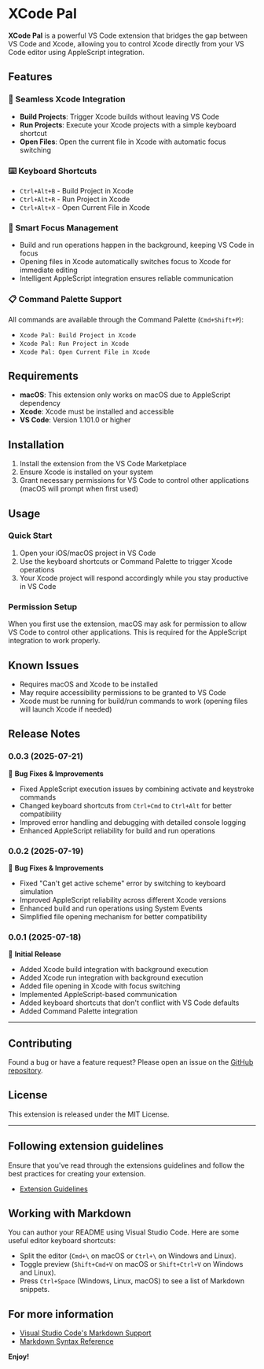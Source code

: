 # XCode Pal

**XCode Pal** is a powerful VS Code extension that bridges the gap between VS Code and Xcode, allowing you to control Xcode directly from your VS Code editor using AppleScript integration.

## Features

### 🚀 Seamless Xcode Integration
- **Build Projects**: Trigger Xcode builds without leaving VS Code
- **Run Projects**: Execute your Xcode projects with a simple keyboard shortcut
- **Open Files**: Open the current file in Xcode with automatic focus switching

### ⌨️ Keyboard Shortcuts
- `Ctrl+Alt+B` - Build Project in Xcode
- `Ctrl+Alt+R` - Run Project in Xcode
- `Ctrl+Alt+X` - Open Current File in Xcode

### 🎯 Smart Focus Management
- Build and run operations happen in the background, keeping VS Code in focus
- Opening files in Xcode automatically switches focus to Xcode for immediate editing
- Intelligent AppleScript integration ensures reliable communication

### 📋 Command Palette Support
All commands are available through the Command Palette (`Cmd+Shift+P`):
- `Xcode Pal: Build Project in Xcode`
- `Xcode Pal: Run Project in Xcode`
- `Xcode Pal: Open Current File in Xcode`

## Requirements

- **macOS**: This extension only works on macOS due to AppleScript dependency
- **Xcode**: Xcode must be installed and accessible
- **VS Code**: Version 1.101.0 or higher

## Installation

1. Install the extension from the VS Code Marketplace
2. Ensure Xcode is installed on your system
3. Grant necessary permissions for VS Code to control other applications (macOS will prompt when first used)

## Usage

### Quick Start
1. Open your iOS/macOS project in VS Code
2. Use the keyboard shortcuts or Command Palette to trigger Xcode operations
3. Your Xcode project will respond accordingly while you stay productive in VS Code

### Permission Setup
When you first use the extension, macOS may ask for permission to allow VS Code to control other applications. This is required for the AppleScript integration to work properly.

## Known Issues

- Requires macOS and Xcode to be installed
- May require accessibility permissions to be granted to VS Code
- Xcode must be running for build/run commands to work (opening files will launch Xcode if needed)

## Release Notes

### 0.0.3 (2025-07-21)

🔧 **Bug Fixes & Improvements**

- Fixed AppleScript execution issues by combining activate and keystroke commands
- Changed keyboard shortcuts from `Ctrl+Cmd` to `Ctrl+Alt` for better compatibility
- Improved error handling and debugging with detailed console logging
- Enhanced AppleScript reliability for build and run operations

### 0.0.2 (2025-07-19)

🔧 **Bug Fixes & Improvements**

- Fixed "Can't get active scheme" error by switching to keyboard simulation
- Improved AppleScript reliability across different Xcode versions
- Enhanced build and run operations using System Events
- Simplified file opening mechanism for better compatibility

### 0.0.1 (2025-07-18)

🎉 **Initial Release**

- Added Xcode build integration with background execution
- Added Xcode run integration with background execution
- Added file opening in Xcode with focus switching
- Implemented AppleScript-based communication
- Added keyboard shortcuts that don't conflict with VS Code defaults
- Added Command Palette integration

---

## Contributing

Found a bug or have a feature request? Please open an issue on the [GitHub repository](https://github.com/gfreezy/xcode-pal).

## License

This extension is released under the MIT License.

---

## Following extension guidelines

Ensure that you've read through the extensions guidelines and follow the best practices for creating your extension.

* [Extension Guidelines](https://code.visualstudio.com/api/references/extension-guidelines)

## Working with Markdown

You can author your README using Visual Studio Code. Here are some useful editor keyboard shortcuts:

* Split the editor (`Cmd+\` on macOS or `Ctrl+\` on Windows and Linux).
* Toggle preview (`Shift+Cmd+V` on macOS or `Shift+Ctrl+V` on Windows and Linux).
* Press `Ctrl+Space` (Windows, Linux, macOS) to see a list of Markdown snippets.

## For more information

* [Visual Studio Code's Markdown Support](http://code.visualstudio.com/docs/languages/markdown)
* [Markdown Syntax Reference](https://help.github.com/articles/markdown-basics/)

**Enjoy!**
